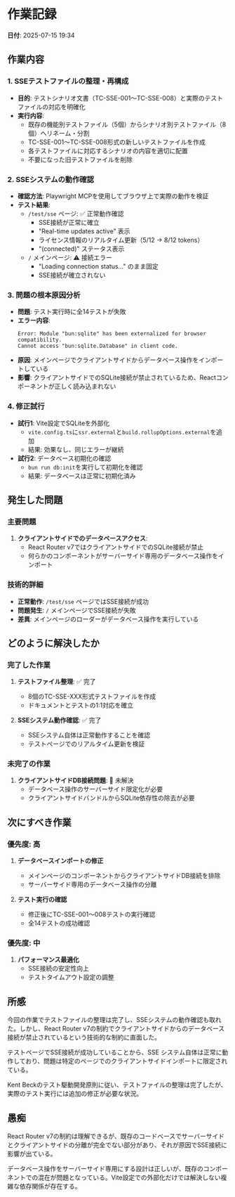 # 作業記録

**日付**: 2025-07-15 19:34

## 作業内容

### 1. SSEテストファイルの整理・再構成
- **目的**: テストシナリオ文書（TC-SSE-001〜TC-SSE-008）と実際のテストファイルの対応を明確化
- **実行内容**:
  - 既存の機能別テストファイル（5個）からシナリオ別テストファイル（8個）へリネーム・分割
  - TC-SSE-001〜TC-SSE-008形式の新しいテストファイルを作成
  - 各テストファイルに対応するシナリオの内容を適切に配置
  - 不要になった旧テストファイルを削除

### 2. SSEシステムの動作確認
- **確認方法**: Playwright MCPを使用してブラウザ上で実際の動作を検証
- **テスト結果**:
  - `/test/sse` ページ: ✅ 正常動作確認
    - SSE接続が正常に確立
    - "Real-time updates active" 表示
    - ライセンス情報のリアルタイム更新（5/12 → 8/12 tokens）
    - "(connected)" ステータス表示
  - `/` メインページ: ⚠️ 接続エラー
    - "Loading connection status..." のまま固定
    - SSE接続が確立されない

### 3. 問題の根本原因分析
- **問題**: テスト実行時に全14テストが失敗
- **エラー内容**: 
  ```
  Error: Module "bun:sqlite" has been externalized for browser compatibility. 
  Cannot access "bun:sqlite.Database" in client code.
  ```
- **原因**: メインページでクライアントサイドからデータベース操作をインポートしている
- **影響**: クライアントサイドでのSQLite接続が禁止されているため、Reactコンポーネントが正しく読み込まれない

### 4. 修正試行
- **試行1**: Vite設定でSQLiteを外部化
  - `vite.config.ts`に`ssr.external`と`build.rollupOptions.external`を追加
  - 結果: 効果なし、同じエラーが継続
- **試行2**: データベース初期化の確認
  - `bun run db:init`を実行して初期化を確認
  - 結果: データベースは正常に初期化済み

## 発生した問題

### 主要問題
1. **クライアントサイドでのデータベースアクセス**: 
   - React Router v7ではクライアントサイドでのSQLite接続が禁止
   - 何らかのコンポーネントがサーバーサイド専用のデータベース操作をインポート

### 技術的詳細
- **正常動作**: `/test/sse` ページではSSE接続が成功
- **問題発生**: `/` メインページでSSE接続が失敗
- **差異**: メインページのローダーがデータベース操作を実行している

## どのように解決したか

### 完了した作業
1. **テストファイル整理**: ✅ 完了
   - 8個のTC-SSE-XXX形式テストファイルを作成
   - ドキュメントとテストの1:1対応を確立

2. **SSEシステム動作確認**: ✅ 完了
   - SSEシステム自体は正常動作することを確認
   - テストページでのリアルタイム更新を検証

### 未完了の作業
1. **クライアントサイドDB接続問題**: 🔄 未解決
   - データベース操作のサーバーサイド限定化が必要
   - クライアントサイドバンドルからSQLite依存性の除去が必要

## 次にすべき作業

### 優先度: 高
1. **データベースインポートの修正**
   - メインページのコンポーネントからクライアントサイドDB接続を排除
   - サーバーサイド専用のデータベース操作の分離

2. **テスト実行の確認**
   - 修正後にTC-SSE-001〜008テストの実行確認
   - 全14テストの成功確認

### 優先度: 中
1. **パフォーマンス最適化**
   - SSE接続の安定性向上
   - テストタイムアウト設定の調整

## 所感

今回の作業でテストファイルの整理は完了し、SSEシステムの動作確認も取れた。しかし、React Router v7の制約でクライアントサイドからのデータベース接続が禁止されているという技術的な制約に直面した。

テストページでSSE接続が成功していることから、SSE システム自体は正常に動作しており、問題は特定のページでのクライアントサイドインポートに限定されている。

Kent Beckのテスト駆動開発原則に従い、テストファイルの整理は完了したが、実際のテスト実行には追加の修正が必要な状況。

## 愚痴

React Router v7の制約は理解できるが、既存のコードベースでサーバーサイドとクライアントサイドの分離が完全でない部分があり、それが原因でSSE接続に影響が出ている。

データベース操作をサーバーサイド専用にする設計は正しいが、既存のコンポーネントでの混在が問題となっている。Vite設定での外部化だけでは解決しない複雑な依存関係が存在する。